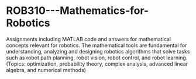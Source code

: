# ROB310---Mathematics-for-Robotics
Assignments including MATLAB code and answers for mathematical concepts relevant for robotics.
The mathematical tools are fundamental for understanding, analyzing and designing robotics algorithms that solve tasks such as robot path planning, robot vision, robot control, and robot learning.
(Topics: optimization, probability theory, complex analysis, advanced linear algebra, and numerical methods)
